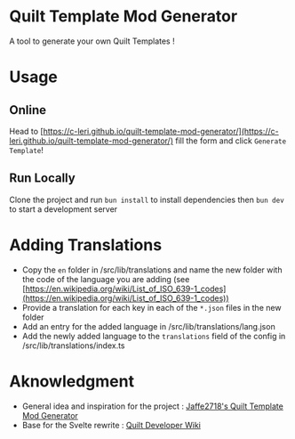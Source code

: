 # Quilt Template Mod Generator

A tool to generate your own Quilt Templates !

# Usage

## Online

Head to [https://c-leri.github.io/quilt-template-mod-generator/](https://c-leri.github.io/quilt-template-mod-generator/) fill the form and click `Generate Template`!

## Run Locally

Clone the project and run `bun install` to install dependencies then `bun dev` to start a development server

# Adding Translations

- Copy the `en` folder in /src/lib/translations and name the new folder with the code of the language you are adding (see [https://en.wikipedia.org/wiki/List_of_ISO_639-1_codes](https://en.wikipedia.org/wiki/List_of_ISO_639-1_codes))
- Provide a translation for each key in each of the `*.json` files in the new folder
- Add an entry for the added language in /src/lib/translations/lang.json
- Add the newly added language to the `translations` field of the config in /src/lib/translations/index.ts

# Aknowledgment

- General idea and inspiration for the project : [Jaffe2718's Quilt Template Mod Generator](https://github.com/Jaffe2718/quilt-template-mod-generator)
- Base for the Svelte rewrite : [Quilt Developer Wiki](https://github.com/QuiltMC/developer-wiki)
